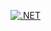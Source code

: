[![.NET]([https://github.com/hassanhabib/ADotNet/actions/workflows/build.yml/badge.svg)](https://github.com/hassanhabib/ADotNet/actions/workflows/build.yml)
